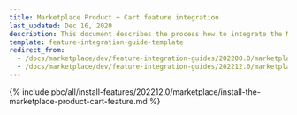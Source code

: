 ```yaml
---
title: Marketplace Product + Cart feature integration
last_updated: Dec 16, 2020
description: This document describes the process how to integrate the Marketplace Product + Cart feature into a Spryker project.
template: feature-integration-guide-template
redirect_from:
  - /docs/marketplace/dev/feature-integration-guides/202200.0/marketplace-product-cart-feature-integration.html
  - /docs/marketplace/dev/feature-integration-guides/202212.0/marketplace-product-cart-feature-integration.html
---
```


{% include pbc/all/install-features/202212.0/marketplace/install-the-marketplace-product-cart-feature.md %} <!-- To edit, see /_includes/pbc/all/install-features/202212.0/marketplace/install-the-marketplace-product-cart-feature.md -->